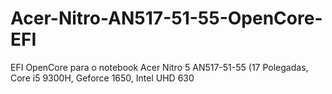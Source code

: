 # Acer-Nitro-AN517-51-55-OpenCore-EFI
EFI OpenCore para o notebook Acer Nitro 5 AN517-51-55 (17 Polegadas, Core i5 9300H, Geforce 1650, Intel UHD 630
